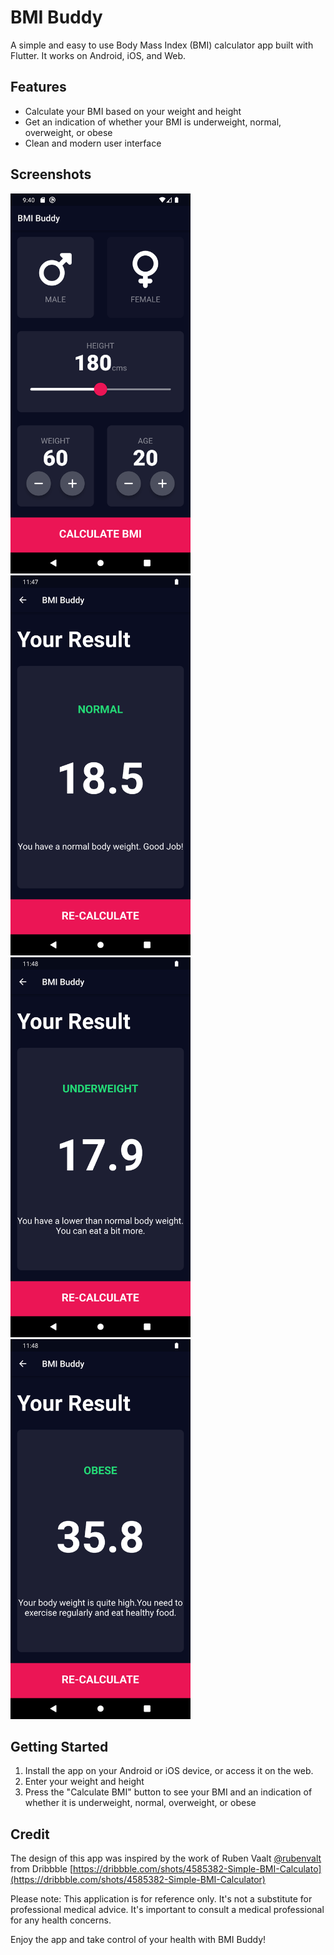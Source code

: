 # BMI Buddy

A simple and easy to use Body Mass Index (BMI) calculator app built with Flutter. It works on Android, iOS, and Web.

## Features

- Calculate your BMI based on your weight and height
- Get an indication of whether your BMI is underweight, normal, overweight, or obese
- Clean and modern user interface

## Screenshots

<img src="screenshots/homescreen.png" width="288" height="608">
<img src="screenshots/result-Normal.png" width="288" height="608">
<img src="screenshots/result-Underweight.png" width="288" height="608">
<img src="screenshots/result-Obese.png" width="288" height="608">


## Getting Started

1. Install the app on your Android or iOS device, or access it on the web.
2. Enter your weight and height
3. Press the "Calculate BMI" button to see your BMI and an indication of whether it is underweight, normal, overweight, or obese

## Credit

The design of this app was inspired by the work of Ruben Vaalt [@rubenvalt](https://dribbble.com/rvaalt) from Dribbble [https://dribbble.com/shots/4585382-Simple-BMI-Calculato](https://dribbble.com/shots/4585382-Simple-BMI-Calculator)

Please note: This application is for reference only. It's not a substitute for professional medical advice. It's important to consult a medical professional for any health concerns.

Enjoy the app and take control of your health with BMI Buddy!
